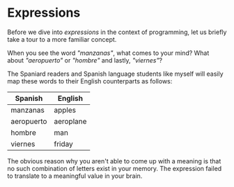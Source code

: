 # Expressions

Before we dive into *expressions* in the context of programming, let us briefly take a tour to a more familiar concept. 

When you see the word *"manzanas"*, what comes to your mind? What about *"aeropuerto"* or *"hombre"* and lastly, *"viernes"*?

The Spaniard readers and Spanish language students like myself will easily map these words to their English counterparts as follows:

| Spanish | English |
|--------|---------|
| manzanas | apples |
| aeropuerto | aeroplane |
| hombre | man |
| viernes | friday |

The obvious reason why you aren't able to come up with a meaning is that no such combination of letters exist in your memory. The expression failed to translate to a meaningful value in your brain.

